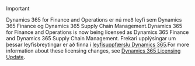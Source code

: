 > [!IMPORTANT]
> <span data-ttu-id="029e1-101">Dynamics 365 for Finance and Operations er nú með leyfi sem Dynamics 365 Finance og Dynamics 365 Supply Chain Management.</span><span class="sxs-lookup"><span data-stu-id="029e1-101">Dynamics 365 for Finance and Operations is now being licensed as Dynamics 365 Finance and Dynamics 365 Supply Chain Management.</span></span> <span data-ttu-id="029e1-102">Frekari upplýsingar um þessar leyfisbreytingar er að finna í [leyfisuppfærslu Dynamics 365](https://docs.microsoft.com/dynamics365/licensing/update).</span><span class="sxs-lookup"><span data-stu-id="029e1-102">For more information about these licensing changes, see [Dynamics 365 Licensing Update](https://docs.microsoft.com/dynamics365/licensing/update).</span></span>
